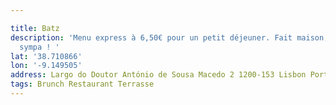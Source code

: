 ```yaml
---

title: Batz
description: 'Menu express à 6,50€ pour un petit déjeuner. Fait maison, c’est très
  sympa ! '
lat: '38.710866'
lon: '-9.149505'
address: Largo do Doutor António de Sousa Macedo 2 1200-153 Lisbon Portugal
tags: Brunch Restaurant Terrasse
---
```

